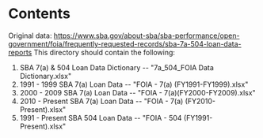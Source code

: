 # Contents
Original data: https://www.sba.gov/about-sba/sba-performance/open-government/foia/frequently-requested-records/sba-7a-504-loan-data-reports
This directory should contain the following:
1. SBA 7(a) & 504 Loan Data Dictionary -- "7a_504_FOIA Data Dictionary.xlsx"
2. 1991 - 1999 SBA 7(a) Loan Data -- "FOIA - 7(a) (FY1991-FY1999).xlsx"
3. 2000 - 2009 SBA 7(a) Loan Data -- "FOIA - 7(a)(FY2000-FY2009).xlsx"
4. 2010 - Present SBA 7(a) Loan Data -- "FOIA - 7(a) (FY2010-Present).xlsx"
5. 1991 - Present SBA 504 Loan Data -- "FOIA - 504 (FY1991-Present).xlsx"
